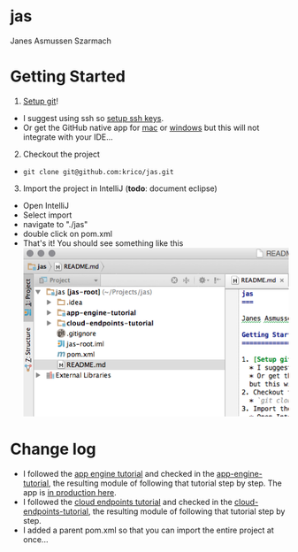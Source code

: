 jas
===

Janes Asmussen Szarmach

Getting Started
===============

1. [Setup git](https://help.github.com/articles/set-up-git/)!
  * I suggest using ssh so [setup ssh keys](https://help.github.com/articles/generating-ssh-keys/).
  * Or get the GitHub native app for [mac](https://mac.github.com/) or [windows](https://windows.github.com/)
  but this will not integrate with your IDE...
2. Checkout the project
  * `git clone git@github.com:krico/jas.git`
3. Import the project in IntelliJ (**todo**: document eclipse)
  * Open IntelliJ
  * Select import
  * navigate to "./jas"
  * double click on pom.xml
  * That's it! You should see something like this ![multi module example](https://github.com/krico/jas/blob/multi-module/images/multi-module.png)


Change log
==========

- I followed the [app engine tutorial](https://cloud.google.com/appengine/docs/java/gettingstarted/introduction) and checked in the [app-engine-tutorial](app-engine-tutorial/), the resulting module of following that tutorial step by step. The app is [in production here](https://krico-test.appspot.com).
- I followed the [cloud endpoints tutorial](https://cloud.google.com/appengine/docs/java/endpoints/getstarted/backend/) and checked in the [cloud-endpoints-tutorial](cloud-endpoints-tutorial/), the resulting module of following that tutorial step by step.
- I added a parent pom.xml so that you can import the entire project at once...

